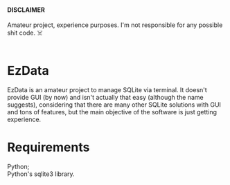 #### DISCLAIMER
Amateur project, experience purposes. I'm not responsible for any possible shit code. ☠️
<br> <br>
# EzData
EzData is an amateur project to manage SQLite via terminal. It doesn't provide GUI (by now) and isn't actually that easy (although the name suggests), considering that there are many other SQLite solutions with GUI and tons of features, but the main objective of the software is just getting experience.

# Requirements
Python; <br>
Python's sqlite3 library.
